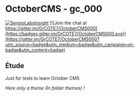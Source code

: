 # OctoberCMS - gc_000

[![SensioLabsInsight](https://insight.sensiolabs.com/projects/98a463e5-cf2f-4b42-9d3a-6b0592d7a6bf/mini.png)](https://insight.sensiolabs.com/projects/98a463e5-cf2f-4b42-9d3a-6b0592d7a6bf)
[![Join the chat at https://gitter.im/GrCOTE7/OctoberCMS000](https://badges.gitter.im/GrCOTE7/OctoberCMS000.svg)](https://gitter.im/GrCOTE7/OctoberCMS000?utm_source=badge&utm_medium=badge&utm_campaign=pr-badge&utm_content=badge)

Étude
-------------------------------
Just for tests to learn October CMS

*Here only a theme (In folder themes) !*
